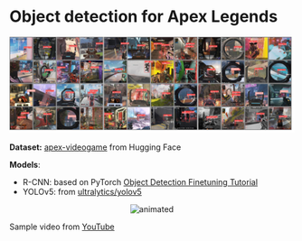 # Object detection for Apex Legends

![Apex Legends Object Detection](media/apex_img.jpg)

**Dataset:** [apex-videogame](https://huggingface.co/datasets/Francesco/apex-videogame) from Hugging Face

**Models**:
  - R-CNN: based on PyTorch [Object Detection Finetuning Tutorial](https://pytorch.org/tutorials/intermediate/torchvision_tutorial.html)
  - YOLOv5: from [ultralytics/yolov5](https://github.com/ultralytics/yolov5)

<p align="center">
  <img src="media/apex_clip.gif" alt="animated" />
</p>

Sample video from [YouTube](https://www.youtube.com/watch?v=85f2zhQtXGg&t=9s&ab_channel=hvapex)
